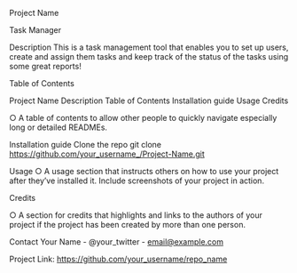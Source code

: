 Project Name

Task Manager

Description
This is a task management tool that enables you to set up users, create and 
assign them tasks and keep track of the status of the tasks using some great reports!

Table of Contents

Project Name
Description
Table of Contents
Installation guide
Usage
Credits

○ A table of contents to allow other people to quickly navigate
especially long or detailed READMEs.

Installation guide
Clone the repo
git clone https://github.com/your_username_/Project-Name.git

Usage
○ A usage section that instructs others on how to use your project after
they’ve installed it. Include screenshots of your project in action.

Credits

○ A section for credits that highlights and links to the authors of your
project if the project has been created by more than one person.

Contact
Your Name - @your_twitter - email@example.com

Project Link: https://github.com/your_username/repo_name
